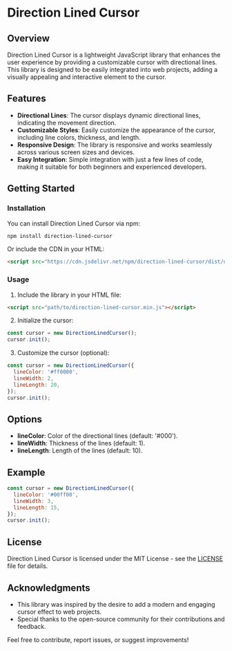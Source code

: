# Direction Lined Cursor

## Overview

Direction Lined Cursor is a lightweight JavaScript library that enhances the user experience by providing a customizable cursor with directional lines. This library is designed to be easily integrated into web projects, adding a visually appealing and interactive element to the cursor.

## Features

- **Directional Lines**: The cursor displays dynamic directional lines, indicating the movement direction.
- **Customizable Styles**: Easily customize the appearance of the cursor, including line colors, thickness, and length.
- **Responsive Design**: The library is responsive and works seamlessly across various screen sizes and devices.
- **Easy Integration**: Simple integration with just a few lines of code, making it suitable for both beginners and experienced developers.

## Getting Started

### Installation

You can install Direction Lined Cursor via npm:

```bash
npm install direction-lined-cursor
```

Or include the CDN in your HTML:

```html
<script src="https://cdn.jsdelivr.net/npm/direction-lined-cursor/dist/direction-lined-cursor.min.js"></script>
```

### Usage

1. Include the library in your HTML file:

```html
<script src="path/to/direction-lined-cursor.min.js"></script>
```

2. Initialize the cursor:

```javascript
const cursor = new DirectionLinedCursor();
cursor.init();
```

3. Customize the cursor (optional):

```javascript
const cursor = new DirectionLinedCursor({
  lineColor: '#ff0000',
  lineWidth: 2,
  lineLength: 20,
});
cursor.init();
```

## Options

- **lineColor**: Color of the directional lines (default: '#000').
- **lineWidth**: Thickness of the lines (default: 1).
- **lineLength**: Length of the lines (default: 10).

## Example

```javascript
const cursor = new DirectionLinedCursor({
  lineColor: '#00ff00',
  lineWidth: 3,
  lineLength: 15,
});
cursor.init();
```

## License

Direction Lined Cursor is licensed under the MIT License - see the [LICENSE](LICENSE) file for details.

## Acknowledgments

- This library was inspired by the desire to add a modern and engaging cursor effect to web projects.
- Special thanks to the open-source community for their contributions and feedback.

Feel free to contribute, report issues, or suggest improvements!
